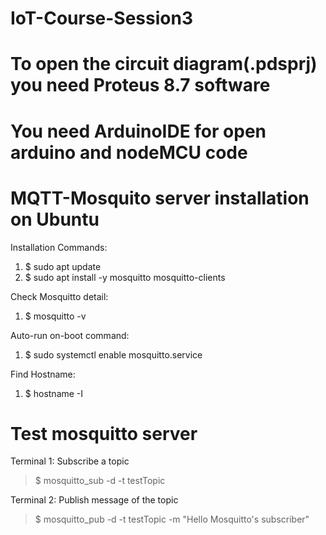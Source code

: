 # IoT-Course-Session3
# To open the circuit diagram(.pdsprj) you need Proteus 8.7 software
# You need ArduinoIDE for open arduino and nodeMCU code

# MQTT-Mosquito server installation on Ubuntu
Installation Commands:
1. $ sudo apt update
2. $ sudo apt install -y mosquitto mosquitto-clients

Check Mosquitto detail:
1. $ mosquitto -v

Auto-run on-boot command:
1. $ sudo systemctl enable mosquitto.service

Find Hostname:
1. $ hostname -I

# Test mosquitto server
Terminal 1: Subscribe a topic
> $ mosquitto_sub -d -t testTopic

Terminal 2: Publish message of the topic
> $ mosquitto_pub -d -t testTopic -m "Hello Mosquitto's subscriber"
